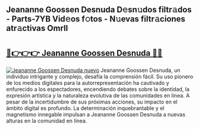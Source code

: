## Jeananne Goossen Desnuda D𝚎sn𝚞dos filtr𝚊dos - Parts-7YB Vid𝚎os f𝚘tos - N𝚞evas filtr𝚊ciones atr𝚊ctivas Omrll

# <h2><a href="http://mbcjma.tromn.icu/?c=Jeananne+Goossen+Desnuda">🔗👉👉👉 Jeananne Goossen Desnuda 🔗🔗</a></h2>

[![Jeananne Goossen Desnuda nuevo](https://i.imgur.com/pEAQMta.gif)](http://mbcjma.tromn.icu/?c=Jeananne+Goossen+Desnuda)
Jeananne Goossen Desnuda, un individuo intrigante y complejo, desafía la comprensión fácil. Su uso pionero de los medios digitales para la autorrepresentación ha cautivado y enfurecido a los espectadores, encendiendo debates sobre la identidad, la expresión artística y la naturaleza evolutiva de las comunidades en línea. A pesar de la incertidumbre de sus próximas acciones, su impacto en el ámbito digital es profundo. La determinación inquebrantable y el magnetismo innegable impulsan a Jeananne Goossen Desnuda a nuevas alturas en la comunidad en línea.
